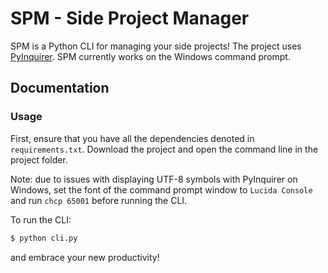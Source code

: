 # SPM - Side Project Manager

SPM is a Python CLI for managing your side projects! The project uses [PyInquirer](https://github.com/CITGuru/PyInquirer). 
SPM currently works on the Windows command prompt.

## Documentation

### Usage
First, ensure that you have all the dependencies denoted in `requirements.txt`. Download the project and open the command line in the project folder. 

Note: due to issues with displaying UTF-8 symbols with PyInquirer on Windows, set the font of the command prompt window to `Lucida Console` and run `chcp 65001` before running the CLI.

To run the CLI:
```bash
$ python cli.py
```
and embrace your new productivity!
